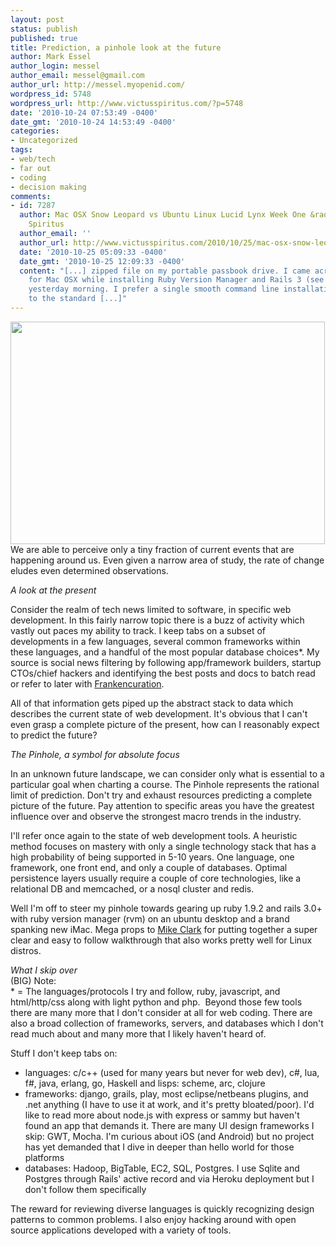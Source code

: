 ```yaml
---
layout: post
status: publish
published: true
title: Prediction, a pinhole look at the future
author: Mark Essel
author_login: messel
author_email: messel@gmail.com
author_url: http://messel.myopenid.com/
wordpress_id: 5748
wordpress_url: http://www.victusspiritus.com/?p=5748
date: '2010-10-24 07:53:49 -0400'
date_gmt: '2010-10-24 14:53:49 -0400'
categories:
- Uncategorized
tags:
- web/tech
- far out
- coding
- decision making
comments:
- id: 7287
  author: Mac OSX Snow Leopard vs Ubuntu Linux Lucid Lynx Week One &raquo; Victus
    Spiritus
  author_email: ''
  author_url: http://www.victusspiritus.com/2010/10/25/mac-osx-snow-leopard-vs-ubuntu-linux-lucid-lynx-week-one/
  date: '2010-10-25 05:09:33 -0400'
  date_gmt: '2010-10-25 12:09:33 -0400'
  content: "[...] zipped file on my portable passbook drive. I came across Home Brew
    for Mac OSX while installing Ruby Version Manager and Rails 3 (see end of post)
    yesterday morning. I prefer a single smooth command line installation of packages
    to the standard [...]"
---
```

<p><a href="http://www.victusspiritus.com/wp-content/uploads/2010/10/abstract_future_with_text.png"><img src="http://www.victusspiritus.com/wp-content/uploads/2010/10/abstract_future_with_text.png" alt="" title="abstract_future_with_text" width="503" height="356" class="aligncenter size-full wp-image-5750" /></a><br />
We are able to perceive only a tiny fraction of current events that are happening around us. Even given a narrow area of study, the rate of change eludes even determined observations. </p>
<p><I>A look at the present</I></p>
<p>Consider the realm of tech news limited to software, in specific web development. In this fairly narrow topic there is a buzz of activity which vastly out paces my ability to track. I keep tabs on a subset of developments in a few languages, several common frameworks within these languages, and a handful of the most popular database choices*. My source is social news filtering by following app/framework builders, startup CTOs/chief hackers and identifying the best posts and docs to batch read or refer to later with <a href="http://www.duckduckgo.com/?q=frankencuration">Frankencuration</a>. </p>
<p>All of that information gets piped up the abstract stack to data which describes the current state of web development. It's obvious that I can't even grasp a complete picture of the present, how can I reasonably expect to predict the future?</p>
<p><I>The Pinhole, a symbol for absolute focus</I></p>
<p>In an unknown future landscape, we can consider only what is essential to a particular goal when charting a course. The Pinhole represents the rational limit of prediction. Don't try and exhaust resources predicting a complete picture of the future. Pay attention to specific areas you have the greatest influence over and observe the strongest macro trends in the industry.</p>
<p>I'll refer once again to the state of web development tools. A heuristic method focuses on mastery with only a single technology stack that has a high probability of being supported in 5-10 years. One language, one framework, one front end, and only a couple of databases. Optimal persistence layers usually require a couple of core technologies, like a relational DB and memcached, or a nosql cluster and redis.</p>
<p>Well I'm off to steer my pinhole towards gearing up ruby 1.9.2 and rails 3.0+ with ruby version manager (rvm) on an ubuntu desktop and a brand spanking new iMac. Mega props to <a href="http://pragmaticstudio.com/blog/2010/9/23/install-rails-ruby-mac">Mike Clark</a> for putting together a super clear and easy to follow walkthrough that also works pretty well for Linux distros.</p>
<p><I>What I skip over</I><br />
(BIG) Note:<br />
* = The languages/protocols I try and follow, ruby, javascript, and html/http/css along with light python and php.  Beyond those few tools there are many more that I don't consider at all for web coding. There are also a broad collection of frameworks, servers, and databases which I don't read much about and many more that I likely haven't heard of.</p>
<p>Stuff I don't keep tabs on:</p>
<ul>
<li>languages: c/c++ (used for many years but never for web dev), c#, lua, f#, java, erlang, go, Haskell and lisps: scheme, arc, clojure</li>
<li>frameworks: django, grails, play, most eclipse/netbeans plugins, and .net anything (I have to use it at work, and it's pretty bloated/poor). I'd like to read more about node.js with express or sammy but haven't found an app that demands it. There are many UI design frameworks I skip: GWT, Mocha. I'm curious about iOS (and Android) but no project has yet demanded that I dive in deeper than hello world for those platforms</li>
<li>databases: Hadoop, BigTable, EC2, SQL, Postgres. I use Sqlite and Postgres through Rails' active record and via Heroku deployment but I don't follow them specifically</li>
</ul>
<p>The reward for reviewing diverse languages is quickly recognizing design patterns to common problems. I also enjoy hacking around with open source applications developed with a variety of tools.</p>
